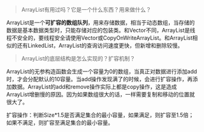 > ArrayList有用过吗？它是一个什么东西？用来做什么？

ArrayList是一个**可扩容的数组队列**，用来存储数据，相当于动态数组，当存储的数据是基本数据类型时，只能存储对应的包装类。和Vector不同，ArrayList是线程不安全的，要线程安全请使用Vector或CopyOnWriteArrayList。和ArrayList相似的还有LinkedList，ArrayList的查询访问速度更快，但新增和删除较慢。

> ArrayList的底层结构是怎么实现的？扩容机制？

ArrayList的无参构造函数会生成一个容量为0的数组，当真正对数据进行添加add时，才会分配默认的10容量。当add操作发现满了的时候，会进行扩容操作，再添加数据。ArrayList的add和remove操作实际上都是copy操作，这是造成ArrayList增删慢的原因。因为如果数组很大的话，一样需要复制和移动的位置就很大了。

扩容操作：判断Size*1.5是否满足集合的最小容量，如果满足，则扩容至1.5倍；如果不满足，则扩容至满足集合的最小容量。







